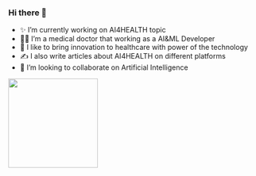 ### Hi there 👋

- ✨ I’m currently working on AI4HEALTH topic
- 👩‍⚕️ I’m a medical doctor that working as a AI&ML Developer
- 🦾 I like to bring innovation to healthcare with power of the technology
- ✍ I also write articles about AI4HEALTH on different platforms 
- 👯 I’m looking to collaborate on Artificial Intelligence

<img height="180em" src="https://github-readme-stats.vercel.app/apisahikabetul=Gapur&show_icons=true&hide_border=true&&count_private=true&include_all_commits=true" />
